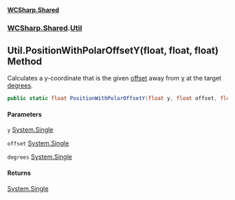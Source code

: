 #### [WCSharp\.Shared](README.md 'README')
### [WCSharp\.Shared](WCSharp.Shared.md 'WCSharp\.Shared').[Util](WCSharp.Shared.Util.md 'WCSharp\.Shared\.Util')

## Util\.PositionWithPolarOffsetY\(float, float, float\) Method

Calculates a y\-coordinate that is the given [offset](WCSharp.Shared.Util.PositionWithPolarOffsetY(float,float,float).md#WCSharp.Shared.Util.PositionWithPolarOffsetY(float,float,float).offset 'WCSharp\.Shared\.Util\.PositionWithPolarOffsetY\(float, float, float\)\.offset') away from [y](WCSharp.Shared.Util.PositionWithPolarOffsetY(float,float,float).md#WCSharp.Shared.Util.PositionWithPolarOffsetY(float,float,float).y 'WCSharp\.Shared\.Util\.PositionWithPolarOffsetY\(float, float, float\)\.y') at the target [degrees](WCSharp.Shared.Util.PositionWithPolarOffsetY(float,float,float).md#WCSharp.Shared.Util.PositionWithPolarOffsetY(float,float,float).degrees 'WCSharp\.Shared\.Util\.PositionWithPolarOffsetY\(float, float, float\)\.degrees')\.

```csharp
public static float PositionWithPolarOffsetY(float y, float offset, float degrees);
```
#### Parameters

<a name='WCSharp.Shared.Util.PositionWithPolarOffsetY(float,float,float).y'></a>

`y` [System\.Single](https://learn.microsoft.com/en-us/dotnet/api/system.single 'System\.Single')

<a name='WCSharp.Shared.Util.PositionWithPolarOffsetY(float,float,float).offset'></a>

`offset` [System\.Single](https://learn.microsoft.com/en-us/dotnet/api/system.single 'System\.Single')

<a name='WCSharp.Shared.Util.PositionWithPolarOffsetY(float,float,float).degrees'></a>

`degrees` [System\.Single](https://learn.microsoft.com/en-us/dotnet/api/system.single 'System\.Single')

#### Returns
[System\.Single](https://learn.microsoft.com/en-us/dotnet/api/system.single 'System\.Single')